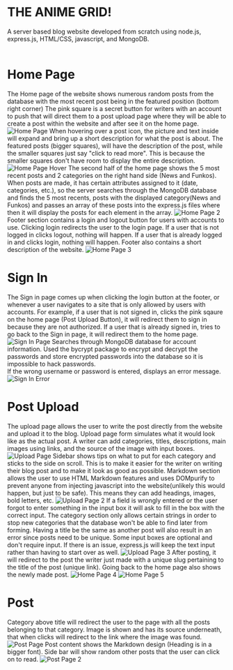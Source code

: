 <h1>THE ANIME GRID!</h1>
A server based blog website developed from scratch using node.js, express.js, HTML/CSS, javascript, and MongoDB.
<br><br>

<h1>Home Page</h1>
The Home page of the website shows numerous random posts from the database with the most recent post being in the featured position (bottom right corner)
The pink square is a secret button for writers with an account to push that will direct them to a post upload page where they will be able to create a post within the website and after see it on the home page.
<picture>
  <img alt="Home Page" src="https://github.com/JustinTaebel/TheAnimeGrid/assets/83143731/e680be05-b8db-4e26-8907-06fe6560b620">
</picture>
When hovering over a post icon, the picture and text inside will expand and bring up a short description for what the post is about. The featured posts (bigger squares), will have the description of the post, while the smaller squares just say "click to read more". This is because the smaller squares don't have room to display the entire description.
<picture>
  <img alt="Home Page Hover" src="https://github.com/JustinTaebel/TheAnimeGrid/assets/83143731/89ddc370-1b4c-4e78-8e27-dee0d2d0941c">
</picture>
The second half of the home page shows the 5 most recent posts and 2 categories on the right hand side (News and Funkos). When posts are made, it has certain attributes assigned to it (date, categories, etc.), so the server searches through the MongoDB database and finds the 5 most recents, posts with the displayed category(News and Funkos) and passes an array of these posts into the express.js files where then it will display the posts for each element in the array.
<picture>
  <img alt="Home Page 2" src="https://github.com/JustinTaebel/TheAnimeGrid/assets/83143731/83f170f8-bc47-49ce-ae21-a985dde369d2">
</picture>
Footer section contains a login and logout button for users with accounts to use. Clicking login redirects the user to the login page. If a user that is not logged in clicks logout, nothing will happen. If a user that is already logged in and clicks login, nothing will happen. Footer also contains a short description of the website.
<picture>
  <img alt="Home Page 3" src="https://github.com/JustinTaebel/TheAnimeGrid/assets/83143731/28c202b0-0ff7-4881-81fd-7cf90ddf6d49">
</picture>

<h1>Sign In</h1>
The Sign in page comes up when clicking the login button at the footer, or whenever a user navigates to a site that is only allowed by users with accounts. For example, if a user that is not signed in, clicks the pink sqaure on the home page (Post Upload Button), it will redirect them to sign in because they are not authorized. If a user that is already signed in, tries to go back to the Sign in page, it will redirect them to the home page.
<picture>
  <img alt="Sign In Page" src="https://github.com/JustinTaebel/TheAnimeGrid/assets/83143731/7fe4a1f8-098f-4ef8-a406-1dc89ec88e64">
</picture>
Searches through MongoDB database for account information. Used the bycrypt package to encrypt and decrypt the passwords and store encrypted passwords into the database so it is impossible to hack passwords.<br> If the wrong username or password is entered, displays an error message.
<picture>
  <img alt="Sign In Error" src="https://github.com/JustinTaebel/TheAnimeGrid/assets/83143731/9462ef46-d802-45eb-9bd9-4b43c2892a59">
</picture>

<h1>Post Upload</h1>
The upload page allows the user to write the post directly from the website and upload it to the blog. Upload page form simulates what it would look like as the actual post. A writer can add categories, titles, descriptions, main images using links, and the source of the image with input boxes.
<picture>
  <img alt="Upload Page" src="https://github.com/JustinTaebel/TheAnimeGrid/assets/83143731/4625195d-407e-42c5-941c-ce171a77e376">
</picture>
Sidebar shows tips on what to put for each category and sticks to the side on scroll. This is to make it easier for the writer on writing their blog post and to make it look as good as possible.
Markdown section allows the user to use HTML Markdown features and uses DOMpurify to prevent anyone from injecting javascript into the website(unlikely this would happen, but just to be safe). This means they can add headings, images, bold letters, etc. 
<picture>
  <img alt="Upload Page 2" src="https://github.com/JustinTaebel/TheAnimeGrid/assets/83143731/bd5bf744-8456-40c2-88d0-06239eaa00b5">
</picture>
If a field is wrongly entered or the user forgot to enter something in the input box it will ask to fill in the box with the correct input. The category section only allows certain strings in order to stop new categories that the database won't be able to find later from forming. Having a title be the same as another post will also result in an error since posts need to be unique. Some input boxes are optional and don't require input. If there is an issue, express.js will keep the text input rather than having to start over as well.
<picture>
  <img alt="Upload Page 3" src="https://github.com/JustinTaebel/TheAnimeGrid/assets/83143731/ec5f1f9e-1e8c-44d2-9ed8-8747aee61353">
</picture>
After posting, it will redirect to the post the writer just made with a unique slug pertaining to the title of the post (unique link). Going back to the home page also shows the newly made post.
<picture>
  <img alt="Home Page 4" src="https://github.com/JustinTaebel/TheAnimeGrid/assets/83143731/56000748-6a6a-4b11-9e81-795108284b8b">
</picture>
<picture>
  <img alt="Home Page 5" src="https://github.com/JustinTaebel/TheAnimeGrid/assets/83143731/a264f676-0f95-4920-b21e-b335f45693d3">
</picture>


<h1>Post</h1>
Category above title will redirect the user to the page with all the posts belonging to that category.
Image is shown and has its source underneath, that when clicks will redirect to the link where the image was found.
<picture>
  <img alt="Post Page" src="https://github.com/JustinTaebel/TheAnimeGrid/assets/83143731/71101060-bdf6-48bb-990d-6974b53edcec">
</picture>
Post content shows the Markdown design (Heading is in a bigger font). Side bar will show random other posts that the user can click on to read.
<picture>
  <img alt="Post Page 2" src="https://github.com/JustinTaebel/TheAnimeGrid/assets/83143731/1636b1ac-617b-4153-95bb-0cc6c110954b">
</picture>
